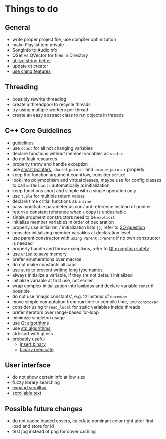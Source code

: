 # Things to do

## General
- write proper project file, use compiler optimization
- make PlaylistItem private
- SongInfo to AudioInfo
- QSet vs QVector for files in Directory
- [utilize string better](https://wiki.qt.io/Using_QString_Effectively)
- update qt creator
- [use clang features](http://blog.qt.io/blog/2018/07/18/qt-creator-4-7-0-released/)

## Threading
- possibly rewrite threading
- create a threadpool to recycle threads
- try using multiple workers per thread
- create an easy abstract class to run objects in threads

## C++ Core Guidelines
- [guidelines](https://github.com/isocpp/CppCoreGuidelines)
- use `const` for all not changing variables
- declare functions without member variables as `static`
- do not leak resources
- properly throw and handle exception
- use [smart pointers](https://stackoverflow.com/a/5026705), `shared_pointer` and `unique_pointer` properly
- keep the function argument count low, consider `struct`
- look into polymophism and virtual classes, maybe use for config classes to call `setDefaults` automatically at initialization
- keep functions short and simple with a single operation only
- use `tuple` for multiple return values
- declare time critial functions as `inline`
- pass modifiable parameter as constant reference instead of pointer
- return a constant reference when a copy is undesirable
- single argument constructors need to be `explicit`
- initialize member variables in order of declaration
- properly use initializer / initialization lists `{}`, refer to [SO question](https://stackoverflow.com/questions/18222926/why-is-list-initialization-using-curly-braces-better-than-the-alternatives)
- consider initializing member variables at declaration level
- use parent constructor with `using Parent::Parent` if no own constructor is needed
- properly handle and throw exceptions, refer to [Qt exception safety](http://doc.qt.io/qt-5/exceptionsafety.html)
- use `union` to save memory
- prefer enumerations over macros
- do not make constants all caps
- use `auto` to prevent writing long type names
- always initialize a variable, if they are not default initialized
- initialize variable at first use, not earlier
- wrap complex initialization into lambdas and declare variable `const` if possible
- do not use 'magic constants', e.g. `12` instead of `december`
- move simple computation from run time to compile time, see `constexpr`
- consider using `thread_local` for static variables inside threads
- prefer iterators over range-based for-loop
- minimize singleton usage
- use [Qt algorithms](http://doc.qt.io/qt-5/qtalgorithms.html)
- use [std algorithms](http://www.cplusplus.com/reference/algorithm/)
- std::sort with qLess<T>
- probably useful
    - [insert binary](https://stackoverflow.com/a/25524075/7057528)
    - [binary predicate](https://stackoverflow.com/a/4269392/7057528)
  
## User interface
- do not show certain info at low size
- fuzzy library searching
- [expand scrollbar](https://stackoverflow.com/a/23677355/7057528)
- [scrollable text](https://stackoverflow.com/a/10655396/7057528)

## Possible future changes
- do not cache loaded covers, calculate dominant color right after first load and store for id
- test jpg instead of png for cover caching